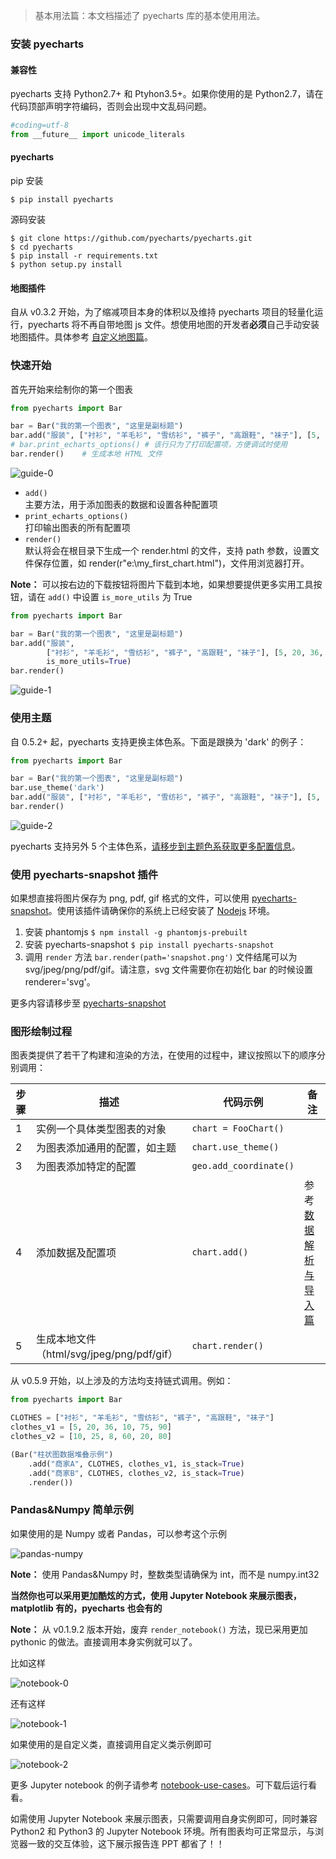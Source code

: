 > 基本用法篇：本文档描述了 pyecharts 库的基本使用用法。

### 安装 pyecharts

#### 兼容性

pyecharts 支持 Python2.7+ 和 Ptyhon3.5+。如果你使用的是 Python2.7，请在代码顶部声明字符编码，否则会出现中文乱码问题。
```python
#coding=utf-8
from __future__ import unicode_literals
```

#### pyecharts

pip 安装
```shell
$ pip install pyecharts
```

源码安装
```shell
$ git clone https://github.com/pyecharts/pyecharts.git
$ cd pyecharts
$ pip install -r requirements.txt
$ python setup.py install
```

#### 地图插件

自从 v0.3.2 开始，为了缩减项目本身的体积以及维持 pyecharts 项目的轻量化运行，pyecharts 将不再自带地图 js 文件。想使用地图的开发者**必须**自己手动安装地图插件。具体参考 [自定义地图篇](zh-cn/customize_map)。


### 快速开始

首先开始来绘制你的第一个图表
```python
from pyecharts import Bar

bar = Bar("我的第一个图表", "这里是副标题")
bar.add("服装", ["衬衫", "羊毛衫", "雪纺衫", "裤子", "高跟鞋", "袜子"], [5, 20, 36, 10, 75, 90])
# bar.print_echarts_options() # 该行只为了打印配置项，方便调试时使用
bar.render()    # 生成本地 HTML 文件
```
![guide-0](https://user-images.githubusercontent.com/19553554/35103909-3ee41ba2-fca2-11e7-87be-1a3585b9e0fa.png)


* ```add()```  
    主要方法，用于添加图表的数据和设置各种配置项
* ```print_echarts_options()```  
    打印输出图表的所有配置项
* ```render()```  
    默认将会在根目录下生成一个 render.html 的文件，支持 path 参数，设置文件保存位置，如 render(r"e:\my_first_chart.html")，文件用浏览器打开。

**Note：** 可以按右边的下载按钮将图片下载到本地，如果想要提供更多实用工具按钮，请在 `add()` 中设置 `is_more_utils` 为 True

```python
from pyecharts import Bar

bar = Bar("我的第一个图表", "这里是副标题")
bar.add("服装", 
        ["衬衫", "羊毛衫", "雪纺衫", "裤子", "高跟鞋", "袜子"], [5, 20, 36, 10, 75, 90],
        is_more_utils=True)
bar.render()
```
![guide-1](https://user-images.githubusercontent.com/19553554/35104150-f31e1b7c-fca2-11e7-81cf-a12bf1629e02.png)


### 使用主题

自 0.5.2+ 起，pyecharts 支持更换主体色系。下面是跟换为 'dark' 的例子：

```python
from pyecharts import Bar

bar = Bar("我的第一个图表", "这里是副标题")
bar.use_theme('dark')
bar.add("服装", ["衬衫", "羊毛衫", "雪纺衫", "裤子", "高跟鞋", "袜子"], [5, 20, 36, 10, 75, 90])
bar.render()
```
![guide-2](https://user-images.githubusercontent.com/4280312/39617664-79789878-4f78-11e8-9f0e-c3a2c371b6cb.png)

pyecharts 支持另外 5 个主体色系，[请移步到主题色系获取更多配置信息](zh-cn/themes)。


### 使用 pyecharts-snapshot 插件

如果想直接将图片保存为 png, pdf, gif 格式的文件，可以使用 [pyecharts-snapshot](https://github.com/pyecharts/pyecharts-snapshot)。使用该插件请确保你的系统上已经安装了 [Nodejs](https://nodejs.org/en/download/) 环境。

1. 安装 phantomjs
    `$ npm install -g phantomjs-prebuilt`
2. 安装 pyecharts-snapshot
    `$ pip install pyecharts-snapshot`
3. 调用 `render` 方法
    `bar.render(path='snapshot.png')`
    文件结尾可以为 svg/jpeg/png/pdf/gif。请注意，svg 文件需要你在初始化 bar 的时候设置 renderer='svg'。

更多内容请移步至 [pyecharts-snapshot](https://github.com/pyecharts/pyecharts-snapshot)


### 图形绘制过程

图表类提供了若干了构建和渲染的方法，在使用的过程中，建议按照以下的顺序分别调用：

| 步骤 | 描述 | 代码示例 | 备注 |
| ------ | ------ | ------ | ------ |
| 1 | 实例一个具体类型图表的对象 |  `chart = FooChart()`| |
| 2  | 为图表添加通用的配置，如主题 |  `chart.use_theme()` | |
| 3  | 为图表添加特定的配置 | `geo.add_coordinate()` | |
| 4  | 添加数据及配置项| `chart.add()` | 参考 [数据解析与导入篇](zh-cn/data_import) |
| 5  | 生成本地文件（html/svg/jpeg/png/pdf/gif）| `chart.render()` | |

从 v0.5.9 开始，以上涉及的方法均支持链式调用。例如：

```python
from pyecharts import Bar

CLOTHES = ["衬衫", "羊毛衫", "雪纺衫", "裤子", "高跟鞋", "袜子"]
clothes_v1 = [5, 20, 36, 10, 75, 90]
clothes_v2 = [10, 25, 8, 60, 20, 80]

(Bar("柱状图数据堆叠示例")
    .add("商家A", CLOTHES, clothes_v1, is_stack=True)
    .add("商家B", CLOTHES, clothes_v2, is_stack=True)
    .render())
```

### Pandas&Numpy 简单示例

如果使用的是 Numpy 或者 Pandas，可以参考这个示例

![pandas-numpy](https://user-images.githubusercontent.com/19553554/35104252-3e36cee2-fca3-11e7-8e43-09bbe8dbbd1e.png)

**Note：** 使用 Pandas&Numpy 时，整数类型请确保为 int，而不是 numpy.int32

**当然你也可以采用更加酷炫的方式，使用 Jupyter Notebook 来展示图表，matplotlib 有的，pyecharts 也会有的**

**Note：** 从 v0.1.9.2 版本开始，废弃 ```render_notebook()``` 方法，现已采用更加 pythonic 的做法。直接调用本身实例就可以了。

比如这样

![notebook-0](https://user-images.githubusercontent.com/19553554/35104153-f6256212-fca2-11e7-854c-bacc61eabf6f.gif)

还有这样

![notebook-1](https://user-images.githubusercontent.com/19553554/35104157-fa39e170-fca2-11e7-9738-1547e22914a6.gif)

如果使用的是自定义类，直接调用自定义类示例即可

![notebook-2](https://user-images.githubusercontent.com/19553554/35104165-fe9765da-fca2-11e7-8126-920158616b99.gif)

更多 Jupyter notebook 的例子请参考 [notebook-use-cases](https://github.com/pyecharts/pyecharts-users-cases)。可下载后运行看看。

如需使用 Jupyter Notebook 来展示图表，只需要调用自身实例即可，同时兼容 Python2 和 Python3 的 Jupyter Notebook 环境。所有图表均可正常显示，与浏览器一致的交互体验，这下展示报告连 PPT 都省了！！
